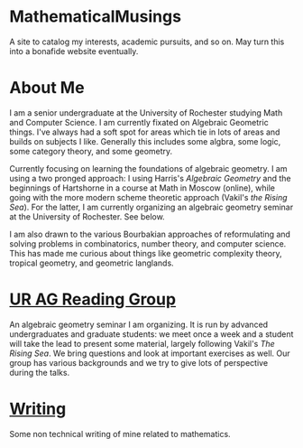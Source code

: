 # MathematicalMusings
A site to catalog my interests, academic pursuits, and so on. May turn this into a bonafide website eventually.

# About Me
I am a senior undergraduate at the University of Rochester studying Math and Computer Science. I am currently fixated on Algebraic Geometric things. I've always had a soft spot for areas which tie in lots of areas and builds on subjects I like. Generally this includes some algbra, some logic, some category theory, and some geometry. 

Currently focusing on learning the foundations of algebraic geometry. I am using a two pronged approach: I using Harris's *Algebraic Geometry* and the beginnings of Hartshorne in a course at Math in Moscow (online), while going with the more modern scheme theoretic approach (Vakil's *the Rising Sea*). For the latter, I am currently organizing an algebraic geometry seminar at the University of Rochester. See below. 

I am also drawn to the various Bourbakian approaches of reformulating and solving problems in combinatorics, number theory, and computer science. This has made me curious about things like geometric complexity theory, tropical geometry, and geometric langlands. 

# [UR AG Reading Group](https://github.com/toraOzawa/URAGReadingGroup/)
An algebraic geometry seminar I am organizing. It is run by advanced undergraduates and graduate students: we meet once a week and a student will take the lead to present some material, largely following Vakil's *The Rising Sea*. We bring questions and look at important exercises as well. Our group has various backgrounds and we try to give lots of perspective during the talks. 


# [Writing](Writing) 
Some non technical writing of mine related to mathematics. 
